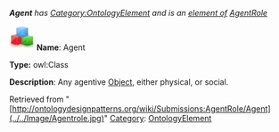 ___Agent__ has [Category:OntologyElement](../../Category/OntologyElement "Category:OntologyElement") and is an [element of](../../Property/ElementOf "Property:ElementOf") [AgentRole](../../Submissions/AgentRole "Submissions:AgentRole")_


  




[![Class](../../images/thumb/2/27/Class.gif/45px-Class.gif)](../../Image/Class.gif "Class")
__Name__: Agent 


__Type:__ owl:Class 


__Description__: Any agentive  [Object](../../Submissions/Objectrole/Object "Submissions:Objectrole/Object"), either physical, or social. 





Retrieved from "[http://ontologydesignpatterns.org/wiki/Submissions:AgentRole/Agent](../../Image/Agentrole.jpg)"
 [Category](http://ontologydesignpatterns.org/wiki/Special:Categories "Special:Categories"): [OntologyElement](../../Category/OntologyElement "Category:OntologyElement")